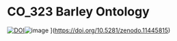 # CO_323 Barley Ontology

[![DOI](https://zenodo.org/badge/DOI/10.5281/zenodo.8253490.svg)](https://doi.org/10.5281/zenodo.8253490)![image](https://github.com/Planteome/CO_323-barley-traits/assets/1417541/bf42ac96-ba6a-4b51-aa29-a277ee909dd3) ](https://doi.org/10.5281/zenodo.11445815)

